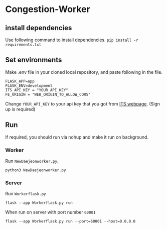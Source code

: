 # Congestion-Worker

## install dependencies

Use following command to install dependencies.
`pip install -r requirements.txt`

## Set environments

Make .env file in your cloned local repository, and paste following in the file.
```
FLASK_APP=app
FLASK_ENV=development
ITS_API_KEY = "YOUR_API_KEY"
FE_ORIGIN = "WEB_ORIGIN_TO_ALLOW_CORS"
```
Change `YOUR_API_KEY` to your api key that you got from [ITS webpage](https://www.its.go.kr/user/mypage). (Sign up is required)

## Run
If required, you should run via nohup and make it run on background.

### Worker

Run `NewDaejeonworker.py`.

`python3 NewDaejeonworker.py`

### Server

Run `Workerflask.py`

`flask --app Workerflask.py run`

When run on server with port number `60001`

`flask --app Workerflask.py run --port=60001 --host=0.0.0.0`
